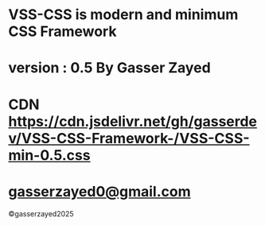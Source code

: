 VSS-CSS is modern and minimum CSS Framework 
=============================================
version : 0.5
By Gasser Zayed
==============
CDN https://cdn.jsdelivr.net/gh/gasserdev/VSS-CSS-Framework-/VSS-CSS-min-0.5.css
===========
gasserzayed0@gmail.com
====================
©gasserzayed2025
